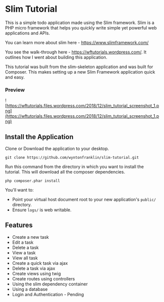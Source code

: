 # Slim Tutorial

This is a simple todo application made using the Slim framework.  Slim is a PHP micro framework that helps you quickly write simple yet powerful web applications and APIs.

You can learn more about slim here - https://www.slimframework.com/

You see the walk-through here - https://wftutorials.wordpress.com/. It outlines how I went about building this application.

This tutorial was built from the slim-skeleton application and was built for Composer. This makes setting up a new Slim Framework application quick and easy.

### Preview

![https://wftutorials.files.wordpress.com/2018/12/slim_tutorial_screenshot_1.png](https://wftutorials.files.wordpress.com/2018/12/slim_tutorial_screenshot_1.png)

## Install the Application

Clone  or Download the application to your desktop.

`git clone https://github.com/wyntonfranklin/slim-tutorial.git`

Run this command from the directory in which you want to install the tutorial. This will download all the composer dependencies.

    php composer.phar install

You'll want to:

* Point your virtual host document root to your new application's `public/` directory.
* Ensure `logs/` is web writable.

## Features

- Create a new task
- Edit a task
- Delete a task
- View a task
- View all task
- Create a quick task via ajax
- Delete a task via ajax
- Create views using twig
- Create routes using controllers
- Using the slim dependency container
- Using a database
- Login  and Authentication  - Pending





